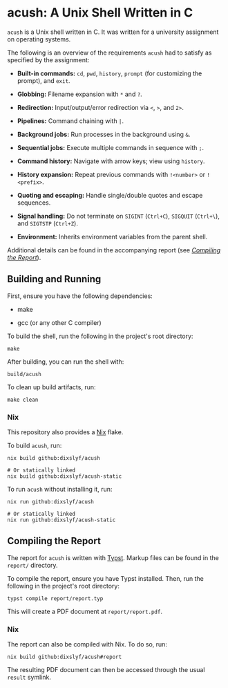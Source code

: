 # acush: A Unix Shell Written in C

`acush` is a Unix shell written in C.
It was written for a university assignment on operating systems.

The following is an overview of the requirements `acush` had to satisfy
as specified by the assignment:

- **Built-in commands:** `cd`, `pwd`, `history`, `prompt` (for customizing the prompt), and `exit`.

- **Globbing:** Filename expansion with `*` and `?`.

- **Redirection:** Input/output/error redirection via `<`, `>`, and `2>`.

- **Pipelines:** Command chaining with `|`.

- **Background jobs:** Run processes in the background using `&`.

- **Sequential jobs:** Execute multiple commands in sequence with `;`.

- **Command history:** Navigate with arrow keys; view using `history`.

- **History expansion:** Repeat previous commands with `!<number>` or `!<prefix>`.

- **Quoting and escaping:** Handle single/double quotes and escape sequences.

- **Signal handling:** Do not terminate on `SIGINT` (`Ctrl+C`), `SIGQUIT` (`Ctrl+\`), and `SIGTSTP` (`Ctrl+Z`).

- **Environment:** Inherits environment variables from the parent shell.

Additional details can be found in the accompanying report (see [_Compiling the Report_](#compiling-the-report)).

## Building and Running

First, ensure you have the following dependencies:

- make

- gcc (or any other C compiler)

To build the shell, run the following in the project's root directory:

```
make
```

After building, you can run the shell with:

```
build/acush
```

To clean up build artifacts, run:

```
make clean
```

### Nix

This repository also provides a [Nix](https://nixos.org/) flake.

To build `acush`, run:

```
nix build github:dixslyf/acush

# Or statically linked
nix build github:dixslyf/acush-static
```

To run `acush` without installing it, run:

```
nix run github:dixslyf/acush

# Or statically linked
nix run github:dixslyf/acush-static
```

## Compiling the Report

The report for `acush` is written with [Typst](https://typst.app).
Markup files can be found in the `report/` directory.

To compile the report, ensure you have Typst installed.
Then, run the following in the project's root directory:

```
typst compile report/report.typ
```

This will create a PDF document at `report/report.pdf`.

### Nix

The report can also be compiled with Nix.
To do so, run:

```
nix build github:dixslyf/acush#report
```

The resulting PDF document can then be accessed through the usual `result` symlink.
